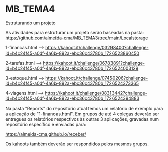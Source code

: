 # MB_TEMA4
Estruturando um projeto

As atividades para estruturar um projeto serão baseadas na pasta: https://github.com/almeida-cma/MB_TEMA3/tree/main/Localstorage

1-financas.html --> https://kahoot.it/challenge/03298400?challenge-id=b4c24f45-a0df-4a6b-892a-ebc36c43780b_1726523860450

2-tarefas.html --> https://kahoot.it/challenge/06783891?challenge-id=b4c24f45-a0df-4a6b-892a-ebc36c43780b_1726524003129

3-estoque.html --> https://kahoot.it/challenge/07450206?challenge-id=b4c24f45-a0df-4a6b-892a-ebc36c43780b_1726524373365

4-viagens.html --> https://kahoot.it/challenge/08313442?challenge-id=b4c24f45-a0df-4a6b-892a-ebc36c43780b_1726524394883

Na pasta "Reports" do repositório atual temos um relatório de exemplo para a aplicação de "1-financas.html". Em grupos de até 4 colegas deverão ser entregues os relatórios respectivos às outras 3 aplicações, gravadas num repositório específico e enviadas para:

https://almeida-cma.github.io/receber/

Os kahoots também deverão ser respondidos pelos mesmos grupos.
